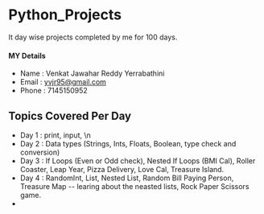 # Python_Projects

It day wise projects completed by me for 100 days.

#### MY Details
* Name : Venkat Jawahar Reddy Yerrabathini
* Email : yvjr95@gmail.com
* Phone : 7145150952

## Topics Covered Per Day

* Day 1       : print, input, \n
* Day 2       : Data types (Strings, Ints, Floats, Boolean, type check and conversion)
* Day 3       : If Loops (Even or Odd check), Nested If Loops (BMI Cal), Roller Coaster, Leap Year, Pizza Delivery, Love Cal, Treasure Island.
* Day 4       : RandomInt, List, Nested List, Random Bill Paying Person, Treasure Map -- learing about the neasted lists, Rock Paper Scissors game.
* 